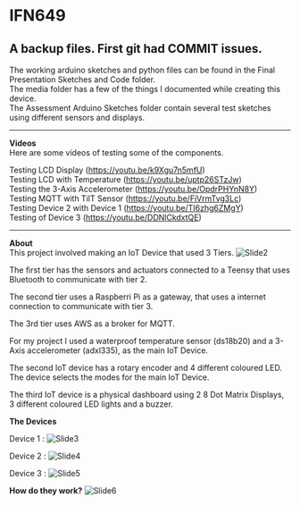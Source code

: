 # IFN649
A backup files. First git had COMMIT issues.  
---

The working arduino sketches and python files can be found in the Final Presentation Sketches and Code folder.  
The media folder has a few of the things I documented while creating this device.  
The Assessment Arduino Sketches folder contain several test sketches using different sensors and displays.  


---  
**Videos**  
Here are some videos of testing some of the components.  


Testing LCD Display (https://youtu.be/k9Xgu7n5mfU)  
Testing LCD with Temperature (https://youtu.be/uptp26STzJw)  
Testing the 3-Axis Accelerometer (https://youtu.be/OpdrPHYnN8Y)  
Testing MQTT with TilT Sensor (https://youtu.be/FiVrmTvg3Lc)  
Testing Device 2 with Device 1 (https://youtu.be/TI6zhg6ZMgY)  
Testing of Device 3 (https://youtu.be/DDNlCkdxtQE)  

---

**About**  
This project involved making an IoT Device that used 3 Tiers.
![Slide2](https://github.com/LmeLover/IFN649/assets/116260943/12e83beb-3805-486c-9d41-98d7e467cc4e)




The first tier has the sensors and actuators connected to a Teensy that uses Bluetooth to communicate with tier 2.

The second tier uses a Raspberri Pi as a gateway, that uses a internet connection to communicate with tier 3.

The 3rd tier uses AWS as a broker for MQTT.

For my project I used a waterproof temperature sensor (ds18b20) and a 3-Axis accelerometer (adxl335), as the main IoT Device.

The second IoT device has a rotary encoder and 4 different coloured LED. The device selects the modes for the main IoT Device.

The third IoT device is a physical dashboard using 2 8 Dot Matrix Displays, 3 different coloured LED lights and a buzzer.

**The Devices**

Device 1 :
![Slide3](https://github.com/LmeLover/IFN649/assets/116260943/fc0e02a6-cf20-4f4f-b79f-522ec00e7063)


Device 2 :
![Slide4](https://github.com/LmeLover/IFN649/assets/116260943/684d6692-c20b-4be0-a6bd-09f424ac47f3)


Device 3 :
![Slide5](https://github.com/LmeLover/IFN649/assets/116260943/5b297b04-bf1d-4c2b-a459-63d17b06ecf6)

**How do they work?**
![Slide6](https://github.com/LmeLover/IFN649/assets/116260943/8efe9546-036c-4c40-ba35-7d678cd9a7bc)




